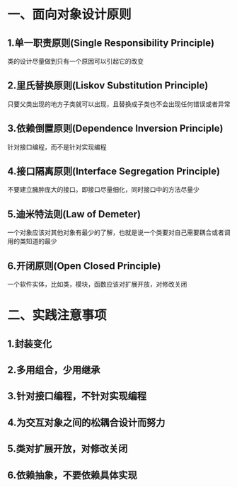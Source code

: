 # 一、面向对象设计原则
## 1.单一职责原则(Single Responsibility Principle) 
类的设计尽量做到只有一个原因可以引起它的改变
## 2.里氏替换原则(Liskov Substitution Principle)
只要父类出现的地方子类就可以出现，且替换成子类也不会出现任何错误或者异常
## 3.依赖倒置原则(Dependence Inversion Principle)
针对接口编程，而不是针对实现编程
## 4.接口隔离原则(Interface Segregation Principle)
不要建立臃肿庞大的接口。即接口尽量细化，同时接口中的方法尽量少
## 5.迪米特法则(Law of Demeter)
一个对象应该对其他对象有最少的了解，也就是说一个类要对自己需要耦合或者调用的类知道的最少
## 6.开闭原则(Open Closed Principle)
一个软件实体，比如类，模块，函数应该对扩展开放，对修改关闭

# 二、实践注意事项
## 1.封装变化
## 2.多用组合，少用继承
## 3.针对接口编程，不针对实现编程
## 4.为交互对象之间的松耦合设计而努力
## 5.类对扩展开放，对修改关闭
## 6.依赖抽象，不要依赖具体实现